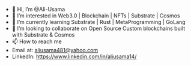 - 👋 Hi, I’m @Ali-Usama
- 👀 I’m interested in Web3.0 | Blockchain | NFTs | Substrate | Cosmos
- 🌱 I’m currently learning Substrate | Rust | MetaProgramming | GoLang
- 💞️ I’m looking to collaborate on Open Source Custom blockchains built with Substrate & Cosmos
- 📫 How to reach me 
-   Email at: aliusama481@yahoo.com
-   LinkedIn: https://www.linkedin.com/in/aliusama14/

<!---
Ali-Usama/Ali-Usama is a ✨ special ✨ repository because its `README.md` (this file) appears on your GitHub profile.
You can click the Preview link to take a look at your changes.
--->
